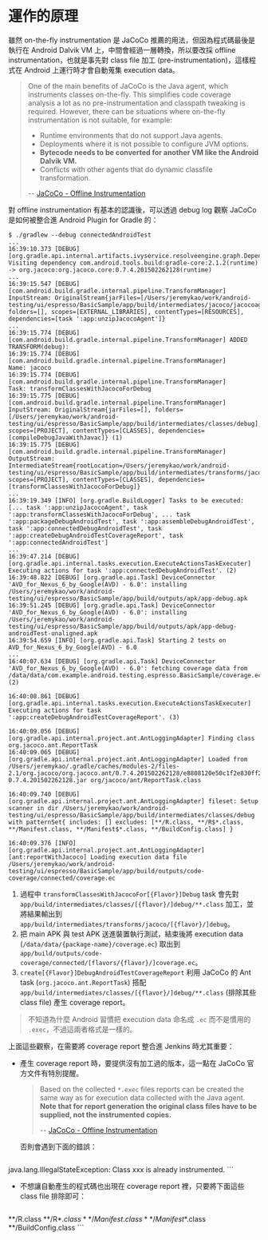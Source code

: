 # 運作的原理

雖然 on-the-fly instrumentation 是 JaCoCo 推薦的用法，但因為程式碼最後是執行在 Android Dalvik VM 上，中間會經過一層轉換，所以要改採 offline instrumentation，也就是事先對 class file 加工 (pre-instrumentation)，這樣程式在 Android 上運行時才會自動蒐集 execution data。

> One of the main benefits of JaCoCo is the Java agent, which instruments classes on-the-fly. This simplifies code coverage analysis a lot as no pre-instrumentation and classpath tweaking is required. However, there can be situations where on-the-fly instrumentation is not suitable, for example:
> 
> * Runtime environments that do not support Java agents.
> * Deployments where it is not possible to configure JVM options.
> * **Bytecode needs to be converted for another VM like the Android Dalvik VM.**
> * Conflicts with other agents that do dynamic classfile transformation.
>
> -- [JaCoCo - Offline Instrumentation](http://www.eclemma.org/jacoco/trunk/doc/offline.html)

對 offline instrumentation 有基本的認識後，可以透過 debug log 觀察 JaCoCo 是如何被整合進 Android Plugin for Gradle 的：

```
$ ./gradlew --debug connectedAndroidTest
...
16:39:10.373 [DEBUG] [org.gradle.api.internal.artifacts.ivyservice.resolveengine.graph.DependencyGraphBuilder] Visiting dependency com.android.tools.build:gradle-core:2.1.2(runtime) -> org.jacoco:org.jacoco.core:0.7.4.201502262128(runtime)
...
16:39:15.547 [DEBUG] [com.android.build.gradle.internal.pipeline.TransformManager]      InputStream: OriginalStream{jarFiles=[/Users/jeremykao/work/android-testing/ui/espresso/BasicSample/app/build/intermediates/jacoco/jacocoagent.jar], folders=[], scopes=[EXTERNAL_LIBRARIES], contentTypes=[RESOURCES], dependencies=[task ':app:unzipJacocoAgent']}
...
16:39:15.774 [DEBUG] [com.android.build.gradle.internal.pipeline.TransformManager] ADDED TRANSFORM(debug):
16:39:15.774 [DEBUG] [com.android.build.gradle.internal.pipeline.TransformManager]      Name: jacoco
16:39:15.774 [DEBUG] [com.android.build.gradle.internal.pipeline.TransformManager]      Task: transformClassesWithJacocoForDebug
16:39:15.775 [DEBUG] [com.android.build.gradle.internal.pipeline.TransformManager]      InputStream: OriginalStream{jarFiles=[], folders=[/Users/jeremykao/work/android-testing/ui/espresso/BasicSample/app/build/intermediates/classes/debug], scopes=[PROJECT], contentTypes=[CLASSES], dependencies=[compileDebugJavaWithJavac]} (1)
16:39:15.775 [DEBUG] [com.android.build.gradle.internal.pipeline.TransformManager]      OutputStream: IntermediateStream{rootLocation=/Users/jeremykao/work/android-testing/ui/espresso/BasicSample/app/build/intermediates/transforms/jacoco/debug, scopes=[PROJECT], contentTypes=[CLASSES], dependencies=[transformClassesWithJacocoForDebug]}
...
16:39:19.349 [INFO] [org.gradle.BuildLogger] Tasks to be executed: [... task ':app:unzipJacocoAgent', task ':app:transformClassesWithJacocoForDebug', ... task ':app:packageDebugAndroidTest', task ':app:assembleDebugAndroidTest', task ':app:connectedDebugAndroidTest', task ':app:createDebugAndroidTestCoverageReport', task ':app:connectedAndroidTest']
...
16:39:47.214 [DEBUG] [org.gradle.api.internal.tasks.execution.ExecuteActionsTaskExecuter] Executing actions for task ':app:connectedDebugAndroidTest'. (2)
16:39:48.822 [DEBUG] [org.gradle.api.Task] DeviceConnector 'AVD_for_Nexus_6_by_Google(AVD) - 6.0': installing /Users/jeremykao/work/android-testing/ui/espresso/BasicSample/app/build/outputs/apk/app-debug.apk
16:39:51.245 [DEBUG] [org.gradle.api.Task] DeviceConnector 'AVD_for_Nexus_6_by_Google(AVD) - 6.0': installing /Users/jeremykao/work/android-testing/ui/espresso/BasicSample/app/build/outputs/apk/app-debug-androidTest-unaligned.apk
16:39:54.659 [INFO] [org.gradle.api.Task] Starting 2 tests on AVD_for_Nexus_6_by_Google(AVD) - 6.0
...
16:40:07.634 [DEBUG] [org.gradle.api.Task] DeviceConnector 'AVD_for_Nexus_6_by_Google(AVD) - 6.0': fetching coverage data from /data/data/com.example.android.testing.espresso.BasicSample/coverage.ec (2)

16:40:08.861 [DEBUG] [org.gradle.api.internal.tasks.execution.ExecuteActionsTaskExecuter] Executing actions for task ':app:createDebugAndroidTestCoverageReport'. (3)

16:40:09.056 [DEBUG] [org.gradle.api.internal.project.ant.AntLoggingAdapter] Finding class org.jacoco.ant.ReportTask
16:40:09.065 [DEBUG] [org.gradle.api.internal.project.ant.AntLoggingAdapter] Loaded from /Users/jeremykao/.gradle/caches/modules-2/files-2.1/org.jacoco/org.jacoco.ant/0.7.4.201502262128/e8808120e50c1f2e830ff26cbfacbf3f018441b7/org.jacoco.ant-0.7.4.201502262128.jar org/jacoco/ant/ReportTask.class

16:40:09.740 [DEBUG] [org.gradle.api.internal.project.ant.AntLoggingAdapter] fileset: Setup scanner in dir /Users/jeremykao/work/android-testing/ui/espresso/BasicSample/app/build/intermediates/classes/debug with patternSet{ includes: [] excludes: [**/R.class, **/R$*.class, **/Manifest.class, **/Manifest$*.class, **/BuildConfig.class] }

16:40:09.376 [INFO] [org.gradle.api.internal.project.ant.AntLoggingAdapter] [ant:reportWithJacoco] Loading execution data file /Users/jeremykao/work/android-testing/ui/espresso/BasicSample/app/build/outputs/code-coverage/connected/coverage.ec
```

 1. 過程中 `transformClassesWithJacocoFor[{Flavor}]Debug` task 會先對 `app/build/intermediates/classes/[{flavor}/]debug/**.class` 加工，並將結果輸出到 `app/build/intermediates/transforms/jacoco/[{flavor}/]debug`。
 2. 把 main APK 與 test APK 送進裝置執行測試，結束後將 execution data (`/data/data/{package-name}/coverage.ec`) 取出到 `app/build/outputs/code-coverage/connected/[flavors/{flavor}/]coverage.ec`。
 3. `create[{Flavor}]DebugAndroidTestCoverageReport` 利用 JaCoCo 的 Ant task (`org.jacoco.ant.ReportTask`) 搭配 `app/build/intermediates/classes/[{flavor}/]debug/**.class` (排除其些 class file) 產生 coverage report。


> <i class="fa fa-lightbulb-o fa-3x"></i>
> 不知道為什麼 Android 習慣把 execution data 命名成 `.ec` 而不是慣用的 `.exec`，不過這兩者格式是一樣的。

上面這些觀察，在需要將 coverage report 整合進 Jenkins 時尤其重要：

 * 產生 coverage report 時，要提供沒有加工過的版本，這一點在 JaCoCo 官方文件有特別提醒。

    > Based on the collected `*.exec` files reports can be created the same way as for execution data collected with the Java agent. **Note that for report generation the original class files have to be supplied, not the instrumented copies.**
    >
    > -- [JaCoCo - Offline Instrumentation](http://www.eclemma.org/jacoco/trunk/doc/offline.html)

    否則會遇到下面的錯誤：

    ```
java.lang.IllegalStateException: Class xxx is already instrumented.
    ```

 * 不想讓自動產生的程式碼也出現在 coverage report 裡，只要將下面這些 class file 排除即可：

    ```
**/R.class
**/R$*.class
**/Manifest.class
**/Manifest$*.class
**/BuildConfig.class
    ```

